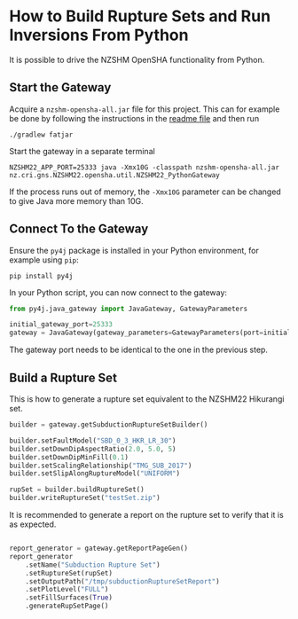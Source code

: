 # How to Build Rupture Sets and Run Inversions From Python

It is possible to drive the NZSHM OpenSHA functionality from Python.

## Start the Gateway

Acquire a `nzshm-opensha-all.jar` file for this project. This can for example be done by following the instructions in the [readme file](../README.md) and then run
```shell
./gradlew fatjar
```
Start the gateway in a separate terminal
```shell
NZSHM22_APP_PORT=25333 java -Xmx10G -classpath nzshm-opensha-all.jar nz.cri.gns.NZSHM22.opensha.util.NZSHM22_PythonGateway
```

If the process runs out of memory, the `-Xmx10G` parameter can be changed to give Java more memory than 10G.

## Connect To the Gateway

Ensure the `py4j` package is installed in your Python environment, for example using `pip`:
```shell
pip install py4j
```

In your Python script, you can now connect to the gateway:

```python
from py4j.java_gateway import JavaGateway, GatewayParameters

initial_gateway_port=25333
gateway = JavaGateway(gateway_parameters=GatewayParameters(port=initial_gateway_port))
```

The gateway port needs to be identical to the one in the previous step.

## Build a Rupture Set

This is how to generate a rupture set equivalent to the NZSHM22 Hikurangi set.

```python
builder = gateway.getSubductionRuptureSetBuilder()

builder.setFaultModel("SBD_0_3_HKR_LR_30")
builder.setDownDipAspectRatio(2.0, 5.0, 5)
builder.setDownDipMinFill(0.1)
builder.setScalingRelationship("TMG_SUB_2017")
builder.setSlipAlongRuptureModel("UNIFORM")

rupSet = builder.buildRuptureSet()
builder.writeRuptureSet("testSet.zip")
```

It is recommended to generate a report on the rupture set to verify that it is as expected.

```python

report_generator = gateway.getReportPageGen()
report_generator
    .setName("Subduction Rupture Set")
    .setRuptureSet(rupSet)
    .setOutputPath("/tmp/subductionRuptureSetReport")
    .setPlotLevel("FULL")
    .setFillSurfaces(True)
    .generateRupSetPage()
```
